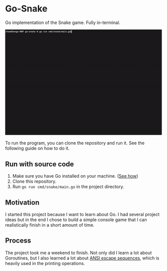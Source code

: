 # Go-Snake

Go implementation of the Snake game. Fully in-terminal.

![Preview](doc/preview.gif)

To run the program, you can clone the repository and run it. See the following guide on how to do it.

## Run with source code

1. Make sure you have Go installed on your machine. ([See how](https://golang.org/doc/install))
2. Clone this repository.
3. Run `go run cmd/snake/main.go` in the project directory.

## Motivation

I started this project because I want to learn about Go. I had several project ideas but in the end I chose to build a simple console game that I can realistically finish in a short amount of time.

## Process

The project took me a weekend to finish. Not only did I learn a lot about Goroutines, but I also learned a lot about [ANSI escape sequences](https://en.wikipedia.org/wiki/ANSI_escape_code), which is heavily used in the printing operations.

